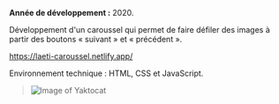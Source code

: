 **Année de développement :** 2020.</br>

Développement d'un caroussel qui permet de faire défiler des images à partir des boutons « suivant » et « précédent ».

 https://laeti-caroussel.netlify.app/
 
 Environnement technique : HTML, CSS et JavaScript.
 
> ![Image of Yaktocat](https://user-images.githubusercontent.com/77897283/126204035-c7a3322a-1726-4253-92c8-076b0cdde1a3.png)

